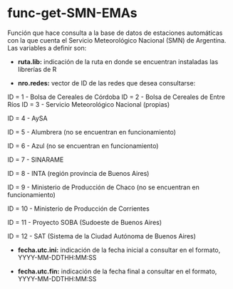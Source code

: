# func-get-SMN-EMAs

Función que hace consulta a la base de datos de estaciones automáticas con la que cuenta el Servicio Meteorológico Nacional (SMN) de Argentina. Las variables a definir son:

* **ruta.lib:** indicación de la ruta en donde se encuentran instaladas las librerías de R

* **nro.redes:** vector de ID de las redes que desea consultarse:

ID = 1 - Bolsa de Cereales de Córdoba
ID = 2 - Bolsa de Cereales de Entre Ríos
                       ID = 3 - Servicio Meteorológico Nacional (propias)</p>
                       ID = 4 - AySA</p>
                       ID = 5 - Alumbrera (no se encuentran en funcionamiento)</p>
                       ID = 6 - Azul (no se encuentran en funcionamiento)</p>
                       ID = 7 - SINARAME</p>
                       ID = 8 - INTA (región provincia de Buenos Aires)</p>
                       ID = 9 - Ministerio de Producción de Chaco (no se encuentran en funcionamiento)</p>
                       ID = 10 - Ministerio de Producción de Corrientes</p>
                       ID = 11 - Proyecto SOBA (Sudoeste de Buenos Aires)</p>
                       ID = 12 - SAT (Sistema de la Ciudad Autónoma de Buenos Aires)</p>
                      
* **fecha.utc.ini:** indicación de la fecha inicial a consultar en el formato, YYYY-MM-DDTHH:MM:SS

* **fecha.utc.fin:** indicación de la fecha final a consultar en el formato, YYYY-MM-DDTHH:MM:SS

